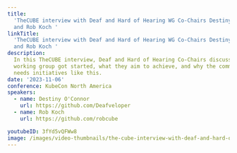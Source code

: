```yaml
---
title:
  'TheCUBE interview with Deaf and Hard of Hearing WG Co-Chairs Destiny O’Connor
  and Rob Koch '
linkTitle:
  'TheCUBE interview with Deaf and Hard of Hearing WG Co-Chairs Destiny O’Connor
  and Rob Koch '
description:
  In this TheCUBE interview, Deaf and Hard of Hearing Co-Chairs discuss  how the
  working group got started, what they aim to achieve, and why the community
  needs initiatives like this.
date: '2023-11-06'
conference: KubeCon North America
speakers:
  - name: Destiny O'Connor
    url: https://github.com/Deafveloper
  - name: Rob Koch
    url: https://github.com/robcube

youtubeID: 3fYd5vQFWw8
image: /images/video-thumbnails/the-cube-interview-with-deaf-and-hard-of-hearing-wg-co-chairs.png
---
```


